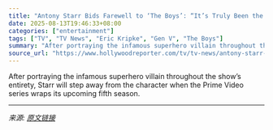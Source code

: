 ```yaml
---
title: "Antony Starr Bids Farewell to ‘The Boys’: “It’s Truly Been the Highlight of My Career”"
date: 2025-08-13T19:46:33+08:00
categories: ["entertainment"]
tags: ["TV", "TV News", "Eric Kripke", "Gen V", "The Boys"]
summary: "After portraying the infamous superhero villain throughout the show’s entirety, Starr will step away from the character when the Prime Video series wraps its upcoming fifth season."
source_url: "https://www.hollywoodreporter.com/tv/tv-news/antony-starr-the-boys-homelander-tribute-season-five-1236343842/"
---
```


After portraying the infamous superhero villain throughout the show’s entirety, Starr will step away from the character when the Prime Video series wraps its upcoming fifth season.

---

*来源: [原文链接](https://www.hollywoodreporter.com/tv/tv-news/antony-starr-the-boys-homelander-tribute-season-five-1236343842/)*
